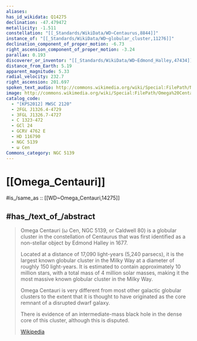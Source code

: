 ```yaml
---
aliases:
has_id_wikidata: Q14275
declination: -47.479472
metallicity: -1.511
constellation: "[[_Standards/WikiData/WD~Centaurus,8844]]"
instance_of: "[[_Standards/WikiData/WD~globular_cluster,11276]]"
declination_component_of_proper_motion: -6.73
right_ascension_component_of_proper_motion: -3.24
parallax: 0.193
discoverer_or_inventor: "[[_Standards/WikiData/WD~Edmond_Halley,47434]]"
distance_from_Earth: 5.19
apparent_magnitude: 5.33
radial_velocity: 232.7
right_ascension: 201.697
spoken_text_audio: http://commons.wikimedia.org/wiki/Special:FilePath/Nl-Omega%20Centauri-article.ogg
image: http://commons.wikimedia.org/wiki/Special:FilePath/Omega%20Centauri%20by%20ESO.jpg
catalog_code:
  - "[KPS2012] MWSC 2120"
  - 2FGL J1326.4-4729
  - 3FGL J1326.7-4727
  - C 1323-472
  - GCl 24
  - GCRV 4762 E
  - HD 116790
  - NGC 5139
  - ω Cen
Commons_category: NGC 5139
---
```


# [[Omega_Centauri]] 

#is_/same_as :: [[WD~Omega_Centauri,14275]] 

## #has_/text_of_/abstract 

> Omega Centauri (ω Cen, NGC 5139, or Caldwell 80) 
> is a globular cluster in the constellation of Centaurus 
> that was first identified as a non-stellar object by Edmond Halley in 1677. 
> 
> Located at a distance of 17,090 light-years (5,240 parsecs), 
> it is the largest known globular cluster in the Milky Way at a diameter of roughly 150 light-years. 
> It is estimated to contain approximately 10 million stars, 
> with a total mass of 4 million solar masses, 
> making it the most massive known globular cluster in the Milky Way.
>
> Omega Centauri is very different from most other galactic globular clusters 
> to the extent that it is thought to have originated as 
> the core remnant of a disrupted dwarf galaxy. 
> 
> There is evidence of an intermediate-mass black hole in the dense core of this cluster, 
> although this is disputed.
>
> [Wikipedia](https://en.wikipedia.org/wiki/Omega%20Centauri) 

